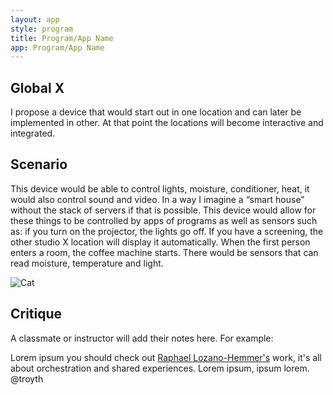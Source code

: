 ```yaml
---
layout: app
style: program
title: Program/App Name
app: Program/App Name
---
```

##	Global X

I propose a device that would start out in one location and can later be implemented in other. At that point the locations will become interactive and integrated.


## Scenario

This device would be able to control lights, moisture, conditioner, heat, it would also control sound and video. In a way I imagine a “smart house” without the stack of servers if that is possible. This device would allow for these things to be controlled by apps of programs as well as sensors such as: if you turn on the projector, the lights go off. If you have a screening, the other studio X location will display it automatically. When the first person enters a room, the coffee machine starts. There would be sensors that can read moisture, temperature and light.

![Cat](https://raw.github.com/mashalusha/site2site.github.io/master/programs/global-x/images/cats.jpg)


## Critique

A classmate or instructor will add their notes here. For example:

Lorem ipsum you should check out [Raphael Lozano-Hemmer's](http://www.lozano-hemmer.com/) work, it's all about orchestration and shared experiences. Lorem ipsum, ipsum lorem.  
@troyth
